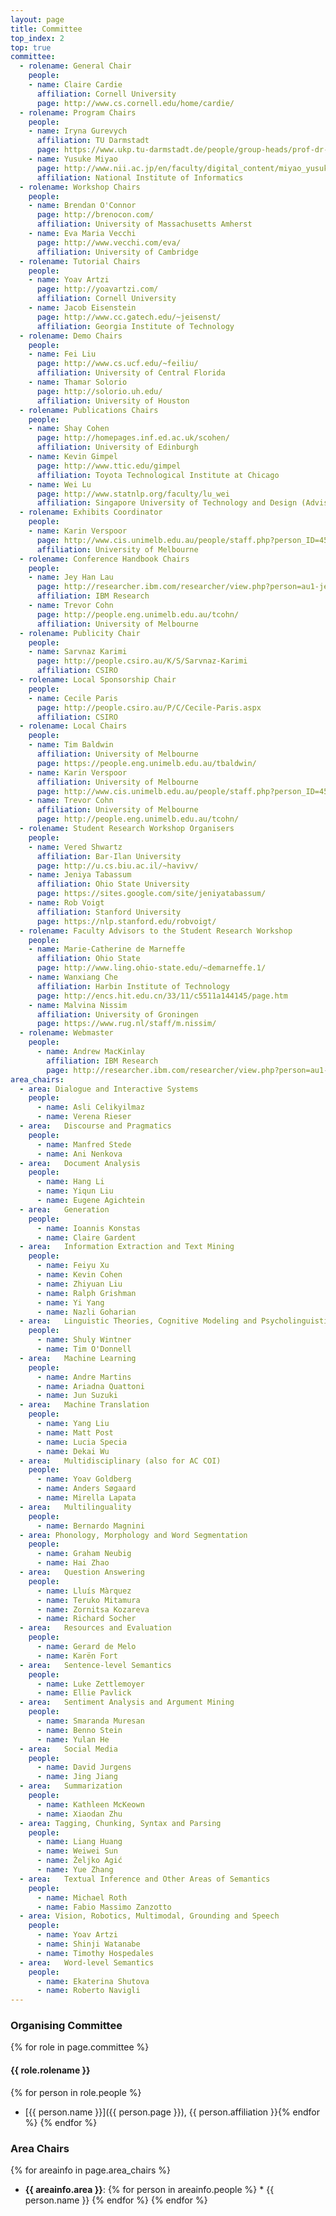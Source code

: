 ```yaml
---
layout: page
title: Committee
top_index: 2
top: true
committee:
  - rolename: General Chair
    people:
    - name: Claire Cardie
      affiliation: Cornell University
      page: http://www.cs.cornell.edu/home/cardie/
  - rolename: Program Chairs
    people:
    - name: Iryna Gurevych
      affiliation: TU Darmstadt  
      page: https://www.ukp.tu-darmstadt.de/people/group-heads/prof-dr-iryna-gurevych/
    - name: Yusuke Miyao
      page: http://www.nii.ac.jp/en/faculty/digital_content/miyao_yusuke/
      affiliation: National Institute of Informatics
  - rolename: Workshop Chairs
    people:
    - name: Brendan O'Connor
      page: http://brenocon.com/
      affiliation: University of Massachusetts Amherst
    - name: Eva Maria Vecchi
      page: http://www.vecchi.com/eva/
      affiliation: University of Cambridge
  - rolename: Tutorial Chairs
    people:
    - name: Yoav Artzi
      page: http://yoavartzi.com/
      affiliation: Cornell University
    - name: Jacob Eisenstein
      page: http://www.cc.gatech.edu/~jeisenst/
      affiliation: Georgia Institute of Technology
  - rolename: Demo Chairs
    people:
    - name: Fei Liu
      page: http://www.cs.ucf.edu/~feiliu/
      affiliation: University of Central Florida
    - name: Thamar Solorio
      page: http://solorio.uh.edu/
      affiliation: University of Houston
  - rolename: Publications Chairs
    people:
    - name: Shay Cohen
      page: http://homepages.inf.ed.ac.uk/scohen/
      affiliation: University of Edinburgh
    - name: Kevin Gimpel
      page: http://www.ttic.edu/gimpel
      affiliation: Toyota Technological Institute at Chicago
    - name: Wei Lu
      page: http://www.statnlp.org/faculty/lu_wei
      affiliation: Singapore University of Technology and Design (Advisory)
  - rolename: Exhibits Coordinator
    people:
    - name: Karin Verspoor
      page: http://www.cis.unimelb.edu.au/people/staff.php?person_ID=458973
      affiliation: University of Melbourne
  - rolename: Conference Handbook Chairs
    people:
    - name: Jey Han Lau
      page: http://researcher.ibm.com/researcher/view.php?person=au1-jeyhan.lau
      affiliation: IBM Research
    - name: Trevor Cohn
      page: http://people.eng.unimelb.edu.au/tcohn/
      affiliation: University of Melbourne
  - rolename: Publicity Chair
    people:
    - name: Sarvnaz Karimi
      page: http://people.csiro.au/K/S/Sarvnaz-Karimi
      affiliation: CSIRO
  - rolename: Local Sponsorship Chair
    people:
    - name: Cecile Paris
      page: http://people.csiro.au/P/C/Cecile-Paris.aspx
      affiliation: CSIRO
  - rolename: Local Chairs
    people:
    - name: Tim Baldwin
      affiliation: University of Melbourne
      page: https://people.eng.unimelb.edu.au/tbaldwin/
    - name: Karin Verspoor
      affiliation: University of Melbourne
      page: http://www.cis.unimelb.edu.au/people/staff.php?person_ID=458973
    - name: Trevor Cohn
      affiliation: University of Melbourne
      page: http://people.eng.unimelb.edu.au/tcohn/
  - rolename: Student Research Workshop Organisers
    people:
    - name: Vered Shwartz
      affiliation: Bar-Ilan University
      page: http://u.cs.biu.ac.il/~havivv/
    - name: Jeniya Tabassum
      affiliation: Ohio State University
      page: https://sites.google.com/site/jeniyatabassum/
    - name: Rob Voigt
      affiliation: Stanford University
      page: https://nlp.stanford.edu/robvoigt/
  - rolename: Faculty Advisors to the Student Research Workshop
    people:
    - name: Marie-Catherine de Marneffe
      affiliation: Ohio State
      page: http://www.ling.ohio-state.edu/~demarneffe.1/
    - name: Wanxiang Che
      affiliation: Harbin Institute of Technology
      page: http://encs.hit.edu.cn/33/11/c5511a144145/page.htm
    - name: Malvina Nissim
      affiliation: University of Groningen
      page: https://www.rug.nl/staff/m.nissim/
  - rolename: Webmaster
    people: 
      - name: Andrew MacKinlay
        affiliation: IBM Research
        page: http://researcher.ibm.com/researcher/view.php?person=au1-admackin
area_chairs:
  - area: Dialogue and Interactive Systems
    people: 
      - name: Asli Celikyilmaz
      - name: Verena Rieser
  - area:   Discourse and Pragmatics
    people:
      - name: Manfred Stede
      - name: Ani Nenkova
  - area:   Document Analysis
    people:
      - name: Hang Li
      - name: Yiqun Liu
      - name: Eugene Agichtein
  - area:   Generation
    people:
      - name: Ioannis Konstas
      - name: Claire Gardent
  - area:   Information Extraction and Text Mining
    people:
      - name: Feiyu Xu
      - name: Kevin Cohen
      - name: Zhiyuan Liu
      - name: Ralph Grishman
      - name: Yi Yang
      - name: Nazli Goharian
  - area:   Linguistic Theories, Cognitive Modeling and Psycholinguistics
    people: 
      - name: Shuly Wintner
      - name: Tim O'Donnell
  - area:   Machine Learning
    people:
      - name: Andre Martins
      - name: Ariadna Quattoni
      - name: Jun Suzuki
  - area:   Machine Translation
    people:
      - name: Yang Liu
      - name: Matt Post
      - name: Lucia Specia
      - name: Dekai Wu
  - area:   Multidisciplinary (also for AC COI)
    people:
      - name: Yoav Goldberg
      - name: Anders Søgaard
      - name: Mirella Lapata
  - area:   Multilinguality
    people:
      - name: Bernardo Magnini
  - area: Phonology, Morphology and Word Segmentation
    people:
      - name: Graham Neubig
      - name: Hai Zhao
  - area:   Question Answering
    people:
      - name: Lluís Màrquez
      - name: Teruko Mitamura
      - name: Zornitsa Kozareva
      - name: Richard Socher
  - area:   Resources and Evaluation
    people:
      - name: Gerard de Melo
      - name: Karën Fort
  - area:   Sentence-level Semantics
    people:
      - name: Luke Zettlemoyer
      - name: Ellie Pavlick
  - area:   Sentiment Analysis and Argument Mining
    people:
      - name: Smaranda Muresan
      - name: Benno Stein
      - name: Yulan He
  - area:   Social Media
    people:
      - name: David Jurgens
      - name: Jing Jiang
  - area:   Summarization
    people:
      - name: Kathleen McKeown
      - name: Xiaodan Zhu
  - area: Tagging, Chunking, Syntax and Parsing
    people: 
      - name: Liang Huang
      - name: Weiwei Sun
      - name: Željko Agić
      - name: Yue Zhang
  - area:   Textual Inference and Other Areas of Semantics
    people:
      - name: Michael Roth
      - name: Fabio Massimo Zanzotto
  - area: Vision, Robotics, Multimodal, Grounding and Speech
    people:
      - name: Yoav Artzi
      - name: Shinji Watanabe
      - name: Timothy Hospedales    
  - area:   Word-level Semantics
    people:
      - name: Ekaterina Shutova
      - name: Roberto Navigli
---
```



### Organising Committee

{% for role in page.committee %}
#### {{ role.rolename }}

  {% for person in role.people %}
  * [{{ person.name }}]({{ person.page }}), {{ person.affiliation }}{% endfor %}
{% endfor %}

### Area Chairs
{% for areainfo in page.area_chairs %}
  * **{{ areainfo.area }}**:
  {% for person in areainfo.people %}    * {{ person.name }}
  {% endfor %}
{% endfor %}

